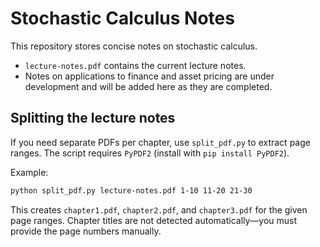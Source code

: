 # Stochastic Calculus Notes

This repository stores concise notes on stochastic calculus.

- `lecture-notes.pdf` contains the current lecture notes.
- Notes on applications to finance and asset pricing are under development and will be added here as they are completed.

## Splitting the lecture notes

If you need separate PDFs per chapter, use `split_pdf.py` to extract page ranges.
The script requires `PyPDF2` (install with `pip install PyPDF2`).

Example:

```bash
python split_pdf.py lecture-notes.pdf 1-10 11-20 21-30
```

This creates `chapter1.pdf`, `chapter2.pdf`, and `chapter3.pdf` for the given
page ranges. Chapter titles are not detected automatically—you must provide the
page numbers manually.

